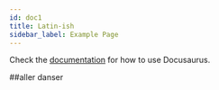 ```yaml
---
id: doc1
title: Latin-ish
sidebar_label: Example Page
---
```


Check the [documentation](https://docusaurus.io) for how to use Docusaurus.

##aller danser
